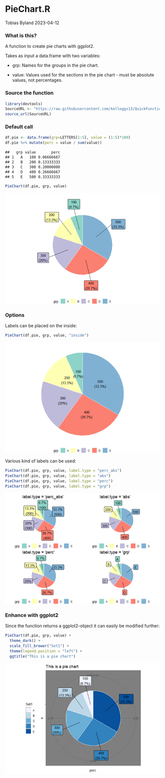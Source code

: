 PieChart.R
================
Tobias Byland
2023-04-12

### What is this?

A function to create pie charts with ggplot2.

Takes as input a data.frame with two variables:

- grp: Names for the groups in the pie chart.

- value: Values used for the sections in the pie chart - must be
  absolute values, not percentages.

### Source the function

``` r
library(devtools)
SourceURL <- "https://raw.githubusercontent.com/kelloggs13/QuickFunctions/main/PieChart.R"
source_url(SourceURL)
```

### Default call

``` r
df.pie <- data.frame(grp=LETTERS[1:5], value = (1:5)*100) 
df.pie %>% mutate(perc = value / sum(value))
```

    ##   grp value       perc
    ## 1   A   100 0.06666667
    ## 2   B   200 0.13333333
    ## 3   C   300 0.20000000
    ## 4   D   400 0.26666667
    ## 5   E   500 0.33333333

``` r
PieChart(df.pie, grp, value)
```

![](PieChart_files/figure-gfm/unnamed-chunk-3-1.png)<!-- -->

### Options

Labels can be placed on the inside:

``` r
PieChart(df.pie, grp, value, "inside")
```

![](PieChart_files/figure-gfm/unnamed-chunk-4-1.png)<!-- -->

Various kind of labels can be used:

``` r
PieChart(df.pie, grp, value, label.type = "perc_abs")
PieChart(df.pie, grp, value, label.type = "abs")
PieChart(df.pie, grp, value, label.type = "perc")
PieChart(df.pie, grp, value, label.type = "grp")
```

![](PieChart_files/figure-gfm/unnamed-chunk-6-1.png)<!-- -->

### Enhance with ggplot2

Since the function returns a ggplot2-object it can easily be modified
further:

``` r
PieChart(df.pie, grp, value) + 
  theme_dark() +  
  scale_fill_brewer("Set1") + 
  theme(legend.position = "left") + 
  ggtitle("This is a pie chart")
```

![](PieChart_files/figure-gfm/unnamed-chunk-7-1.png)<!-- -->
